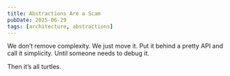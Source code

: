```yaml
---
title: Abstractions Are a Scam
pubDate: 2025-06-29
tags: [architecture, abstractions]
---
```


We don’t remove complexity. We just move it.
Put it behind a pretty API and call it simplicity.
Until someone needs to debug it.

Then it’s all turtles.
